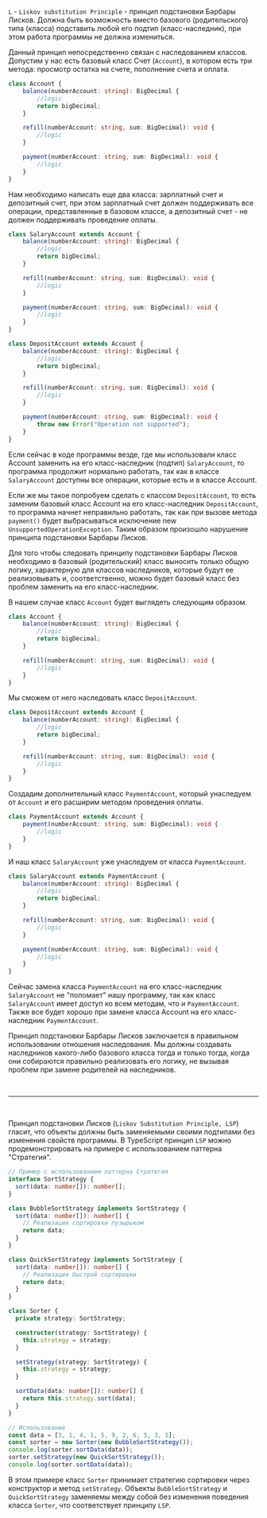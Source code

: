 `L` - `Liskov substitution Principle` - принцип подстановки Барбары Лисков. Должна быть возможность вместо базового (родительского) типа (класса) подставить любой его подтип (класс-наследник), при этом работа программы не должна измениться.

Данный принцип непосредственно связан с наследованием классов. Допустим у нас есть базовый класс Счет (`Account`), в котором есть три метода: просмотр остатка на счете, пополнение счета и оплата.

```ts
class Account {
    balance(numberAccount: string): BigDecimal {
        //logic
        return bigDecimal;
    }

    refill(numberAccount: string, sum: BigDecimal): void {
        //logic
    }

    payment(numberAccount: string, sum: BigDecimal): void {
        //logic
    }
}
``` 

Нам необходимо написать еще два класса: зарплатный счет и депозитный счет, при этом зарплатный счет должен поддерживать все операции, представленные в базовом классе, а депозитный счет - не должен поддерживать проведение оплаты.

```ts
class SalaryAccount extends Account {
    balance(numberAccount: string): BigDecimal {
        //logic
        return bigDecimal;
    }

    refill(numberAccount: string, sum: BigDecimal): void {
        //logic
    }

    payment(numberAccount: string, sum: BigDecimal): void {
        //logic
    }
}
```

```ts
class DepositAccount extends Account {
    balance(numberAccount: string): BigDecimal {
        //logic
        return bigDecimal;
    }

    refill(numberAccount: string, sum: BigDecimal): void {
        //logic
    }

    payment(numberAccount: string, sum: BigDecimal): void {
        throw new Error("Operation not supported");
    }
}
```

Если сейчас в коде программы везде, где мы использовали класс Account заменить на его класс-наследник (подтип) `SalaryAccount`, то программа продолжит нормально работать, так как в классе `SalaryAccount` доступны все операции, которые есть и в классе Account.

Если же мы такое попробуем сделать с классом `DepositAccount`, то есть заменим базовый класс Account на его класс-наследник `DepositAccount`, то программа начнет неправильно работать, так как при вызове метода `payment()` будет выбрасываться исключение new `UnsupportedOperationException`. Таким образом произошло нарушение принципа подстановки Барбары Лисков.

Для того чтобы следовать принципу подстановки Барбары Лисков необходимо в базовый (родительский) класс выносить только общую логику, характерную для классов наследников, которые будут ее реализовывать и, соответственно, можно будет базовый класс без проблем заменить на его класс-наследник.

В нашем случае класс `Account` будет выглядеть следующим образом.

```ts
class Account {
    balance(numberAccount: string): BigDecimal {
        //logic
        return bigDecimal;
    }

    refill(numberAccount: string, sum: BigDecimal): void {
        //logic
    }
}
```

Мы сможем от него наследовать класс `DepositAccount`.

```ts
class DepositAccount extends Account {
    balance(numberAccount: string): BigDecimal {
        //logic
        return bigDecimal;
    }

    refill(numberAccount: string, sum: BigDecimal): void {
        //logic
    }
}
```

Создадим дополнительный класс `PaymentAccount`, который унаследуем от `Account` и его расширим методом проведения оплаты.

```ts
class PaymentAccount extends Account {
    payment(numberAccount: string, sum: BigDecimal): void {
        //logic
    }
}
```

И наш класс `SalaryAccount` уже унаследуем от класса `PaymentAccount`.

```ts
class SalaryAccount extends PaymentAccount {
    balance(numberAccount: string): BigDecimal {
        //logic
        return bigDecimal;
    }

    refill(numberAccount: string, sum: BigDecimal): void {
        //logic
    }

    payment(numberAccount: string, sum: BigDecimal): void {
        //logic
    }
}
```

Сейчас замена класса `PaymentAccount` на его класс-наследник `SalaryAccount` не "поломает" нашу программу, так как класс `SalaryAccount` имеет доступ ко всем методам, что и `PaymentAccount`. Также все будет хорошо при замене класса Account на его класс-наследник `PaymentAccount`.

Принцип подстановки Барбары Лисков заключается в правильном использовании отношения наследования. Мы должны создавать наследников какого-либо базового класса тогда и только тогда, когда они собираются правильно реализовать его логику, не вызывая проблем при замене родителей на наследников.

<br />
<hr />
<br />

Принцип подстановки Лисков (`Liskov Substitution Principle, LSP`) гласит, что объекты должны быть заменяемыми своими подтипами без изменения свойств программы. В TypeScript принцип `LSP` можно продемонстрировать на примере с использованием паттерна "Стратегия".

```ts
// Пример с использованием паттерна Стратегия
interface SortStrategy {
  sort(data: number[]): number[];
}

class BubbleSortStrategy implements SortStrategy {
  sort(data: number[]): number[] {
    // Реализация сортировки пузырьком
    return data;
  }
}

class QuickSortStrategy implements SortStrategy {
  sort(data: number[]): number[] {
    // Реализация быстрой сортировки
    return data;
  }
}

class Sorter {
  private strategy: SortStrategy;

  constructor(strategy: SortStrategy) {
    this.strategy = strategy;
  }

  setStrategy(strategy: SortStrategy) {
    this.strategy = strategy;
  }

  sortData(data: number[]): number[] {
    return this.strategy.sort(data);
  }
}

// Использование
const data = [3, 1, 4, 1, 5, 9, 2, 6, 5, 3, 5];
const sorter = new Sorter(new BubbleSortStrategy());
console.log(sorter.sortData(data));
sorter.setStrategy(new QuickSortStrategy());
console.log(sorter.sortData(data));
```

В этом примере класс `Sorter` принимает стратегию сортировки через конструктор и метод `setStrategy`. Объекты `BubbleSortStrategy` и `QuickSortStrategy` заменяемы между собой без изменения поведения класса `Sorter`, что соответствует принципу `LSP`.
